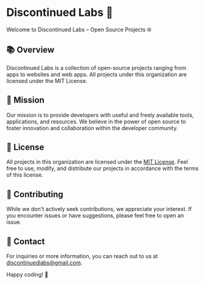 # Discontinued Labs 🧪

Welcome to Discontinued Labs – Open Source Projects 🌐

## 📚 Overview

Discontinued Labs is a collection of open-source projects ranging from apps to websites and web apps. All projects under this organization are licensed under the MIT License.

## 🌱 Mission

Our mission is to provide developers with useful and freely available tools, applications, and resources. We believe in the power of open source to foster innovation and collaboration within the developer community.

## 📜 License

All projects in this organization are licensed under the [MIT License](LICENSE). Feel free to use, modify, and distribute our projects in accordance with the terms of this license.

## 🤝 Contributing

While we don't actively seek contributions, we appreciate your interest. If you encounter issues or have suggestions, please feel free to open an issue.

## 📧 Contact

For inquiries or more information, you can reach out to us at [discontinuedlabs@gmail.com](mailto:discontinuedlabs@gmail.com).

Happy coding! 🚀
